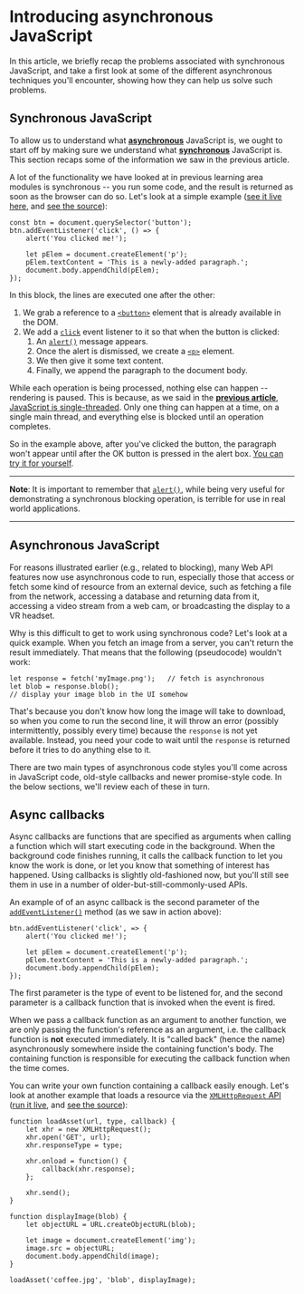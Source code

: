 # Introducing asynchronous JavaScript

In this article, we briefly recap the problems associated with synchronous JavaScript, and take a first look at some of the different asynchronous techniques you'll encounter, showing how they can help us solve such problems.

## Synchronous JavaScript

To allow us to understand what **[asynchronous](https://developer.mozilla.org/en-US/docs/Glossary/Asynchronous)** JavaScript is, we ought to start off by making sure we understand what **[synchronous](https://developer.mozilla.org/en-US/docs/Glossary/Synchronous)** JavaScript is. This section recaps some of the information we saw in the previous article.

A lot of the functionality we have looked at in previous learning area modules is synchronous -- you run some code, and the result is returned as soon as the browser can do so. Let's look at a simple example ([see it live here](), and [see the source](https://github.com/AndrewSRea/My_Learning_Port/blob/main/JavaScript/Asynchronous_JS/Intro_Async_JS/basic-function.html)):
```
const btn = document.querySelector('button');
btn.addEventListener('click', () => {
    alert('You clicked me!');

    let pElem = document.createElement('p');
    pElem.textContent = 'This is a newly-added paragraph.';
    document.body.appendChild(pElem);
});
```
In this block, the lines are executed one after the other:

1. We grab a reference to a [`<button>`](https://developer.mozilla.org/en-US/docs/Web/HTML/Element/button) element that is already available in the DOM.
2. We add a [`click`](https://developer.mozilla.org/en-US/docs/Web/API/Element/click_event) event listener to it so that when the button is clicked:
    1. An [`alert()`](https://developer.mozilla.org/en-US/docs/Web/API/Window/alert) message appears.
    2. Once the alert is dismissed, we create a [`<p>`](https://developer.mozilla.org/en-US/docs/Web/HTML/Element/p) element.
    3. We then give it some text content.
    4. Finally, we append the paragraph to the document body.

While each operation is being processed, nothing else can happen -- rendering is paused. This is because, as we said in the **[previous article](https://github.com/AndrewSRea/My_Learning_Port/tree/main/JavaScript/Asynchronous_JS/Gen_Async_Prog_Concepts#general-asynchronous-programming-concepts)**, [JavaScript is single-threaded](https://github.com/AndrewSRea/My_Learning_Port/tree/main/JavaScript/Asynchronous_JS/Gen_Async_Prog_Concepts#javascript-is-single-threaded). Only one thing can happen at a time, on a single main thread, and everything else is blocked until an operation completes.

So in the example above, after you've clicked the button, the paragraph won't appear until after the OK button is pressed in the alert box. [You can try it for yourself]().

<hr>

**Note**: It is important to remember that [`alert()`](https://developer.mozilla.org/en-US/docs/Web/API/Window/alert), while being very useful for demonstrating a synchronous blocking operation, is terrible for use in real world applications.

<hr>

## Asynchronous JavaScript

For reasons illustrated earlier (e.g., related to blocking), many Web API features now use asynchronous code to run, especially those that access or fetch some kind of resource from an external device, such as fetching a file from the network, accessing a database and returning data from it, accessing a video stream from a web cam, or broadcasting the display to a VR headset.

Why is this difficult to get to work using synchronous code? Let's look at a quick example. When you fetch an image from a server, you can't return the result immediately. That means that the following (pseudocode) wouldn't work:
```
let response = fetch('myImage.png');   // fetch is asynchronous
let blob = response.blob();   
// display your image blob in the UI somehow
```
That's because you don't know how long the image will take to download, so when you come to run the second line, it will throw an error (possibly intermittently, possibly every time) because the `response` is not yet available. Instead, you need your code to wait until the `response` is returned before it tries to do anything else to it.

There are two main types of asynchronous code styles you'll come across in JavaScript code, old-style callbacks and newer promise-style code. In the below sections, we'll review each of these in turn.

## Async callbacks

Async callbacks are functions that are specified as arguments when calling a function which will start executing code in the background. When the background code finishes running, it calls the callback function to let you know the work is done, or let you know that something of interest has happened. Using callbacks is slightly old-fashioned now, but you'll still see them in use in a number of older-but-still-commonly-used APIs.

An example of of an async callback is the second parameter of the [`addEventListener()`]() method (as we saw in action above):
```
btn.addEventListener('click', => {
    alert('You clicked me!');

    let pElem = document.createElement('p');
    pElem.textContent = 'This is a newly-added paragraph.';
    document.body.appendChild(pElem);
});
```
The first parameter is the type of event to be listened for, and the second parameter is a callback function that is invoked when the event is fired.

When we pass a callback function as an argument to another function, we are only passing the function's reference as an argument, i.e. the callback function is **not** executed immediately. It is "called back" (hence the name) asynchronously somewhere inside the containing function's body. The containing function is responsible for executing the callback function when the time comes.

You can write your own function containing a callback easily enough. Let's look at another example that loads a resource via the [`XMLHttpRequest` API](https://developer.mozilla.org/en-US/docs/Web/API/XMLHttpRequest) ([run it live](), and [see the source]()):
```
function loadAsset(url, type, callback) {
    let xhr = new XMLHttpRequest();
    xhr.open('GET', url);
    xhr.responseType = type;

    xhr.onload = function() {
        callback(xhr.response);
    };

    xhr.send();
}

function displayImage(blob) {
    let objectURL = URL.createObjectURL(blob);

    let image = document.createElement('img');
    image.src = objectURL;
    document.body.appendChild(image);
}

loadAsset('coffee.jpg', 'blob', displayImage);
```
